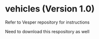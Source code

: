 # vehicles (Version 1.0)

Refer to Vesper repository for instructions

Need to download this respository as well 
